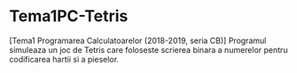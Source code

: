 # Tema1PC-Tetris
[Tema1 Programarea Calculatoarelor (2018-2019, seria CB)] Programul simuleaza un joc de Tetris care foloseste scrierea binara a numerelor pentru codificarea hartii si a pieselor.
